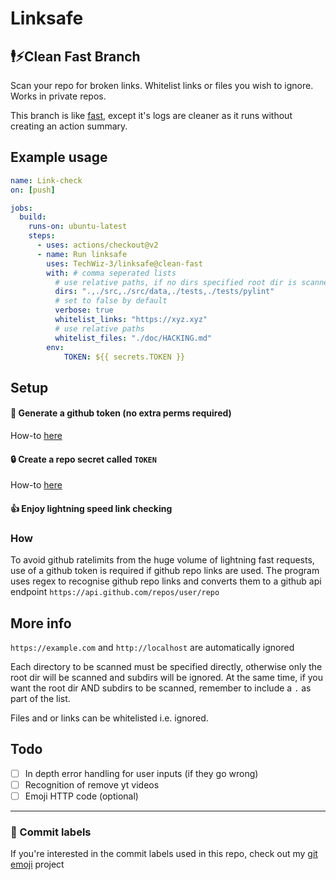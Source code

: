 # Linksafe

## 🕴️⚡Clean Fast Branch

Scan your repo for broken links. Whitelist links or files you wish to ignore. Works in private repos.  

This branch is like [fast](https://github.com/TechWiz-3/linksafe/tree/fast), except it's logs are cleaner as it runs without creating an action summary.


## Example usage
```yaml
name: Link-check
on: [push]

jobs:
  build:
    runs-on: ubuntu-latest
    steps:
      - uses: actions/checkout@v2
      - name: Run linksafe
        uses: TechWiz-3/linksafe@clean-fast
        with: # comma seperated lists
          # use relative paths, if no dirs specified root dir is scanned
          dirs: ".,./src,./src/data,./tests,./tests/pylint"
          # set to false by default
          verbose: true
          whitelist_links: "https://xyz.xyz"
          # use relative paths
          whitelist_files: "./doc/HACKING.md"
        env:
            TOKEN: ${{ secrets.TOKEN }}
```

## Setup

#### :key: Generate a github token (no extra perms required)
How-to [here](https://docs.github.com/en/authentication/keeping-your-account-and-data-secure/creating-a-personal-access-token)

#### :lock: Create a repo secret called `TOKEN`
How-to [here](https://docs.github.com/en/actions/security-guides/encrypted-secrets#creating-encrypted-secrets-for-a-repository)

#### :thumbsup: Enjoy lightning speed link checking

### How

To avoid github ratelimits from the huge volume of lightning fast requests, use of a github token is required if github repo links are used. The program uses regex to recognise github repo links and converts them to a github api endpoint `https://api.github.com/repos/user/repo`

## More info

`https://example.com` and `http://localhost` are automatically ignored  

Each directory to be scanned must be specified directly, otherwise only the root dir will be scanned and subdirs will be ignored. At the same time, if you want the root dir AND subdirs to be scanned, remember to include a `.` as part of the list.  

Files and or links can be whitelisted i.e. ignored.  

## Todo
- [ ] In depth error handling for user inputs (if they go wrong)
- [ ] Recognition of remove yt videos
- [ ] Emoji HTTP code (optional)

---
### 🎉 Commit labels
If you're interested in the commit labels used in this repo, check out my [git emoji](https://github.com/TechWiz-3/git-commit-emojis) project
